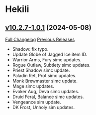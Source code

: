 # Hekili

## [v10.2.7-1.0.1](https://github.com/Hekili/hekili/tree/v10.2.7-1.0.1) (2024-05-08)
[Full Changelog](https://github.com/Hekili/hekili/compare/v10.2.7-1.0.0...v10.2.7-1.0.1) [Previous Releases](https://github.com/Hekili/hekili/releases)

- Shadow: fix typo.  
- Update Globe of Jagged Ice item ID.  
- Warrior Arms, Fury simc updates.  
- Rogue Outlaw, Subtlety simc updates.  
- Priest Shadow simc update.  
- Paladin Ret, Prot simc updates.  
- Monk Brewmaster simc update.  
- Mage simc updates.  
- Evoker Aug, Deva simc updates.  
- Druid Feral, Balance simc updates.  
- Vengeance sim update.  
- DK Frost, Unholy sim updates.  
